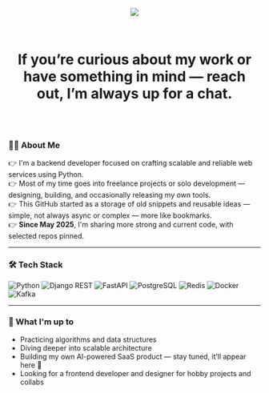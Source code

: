 <p align="center">
  <img src="https://readme-typing-svg.herokuapp.com?font=Fira+Code&pause=800&center=true&vCenter=true&width=435&lines=Hi,+I’m+Sam!+🎮;And+you...?" />
</p><br>

<h1 align="center">If you’re curious about my work or have something in mind — reach out, I’m always up for a chat.</h1>

<br><br>

### 🧑‍💻 About Me

👉 I'm a backend developer focused on crafting scalable and reliable web services using Python.  
👉 Most of my time goes into freelance projects or solo development — designing, building, and occasionally releasing my own tools.  
👉 This GitHub started as a storage of old snippets and reusable ideas — simple, not always async or complex — more like bookmarks.  
👉 **Since May 2025**, I'm sharing more strong and current code, with selected repos pinned.

---

### 🛠️ Tech Stack

![Python](https://img.shields.io/badge/-Python-3776AB?style=flat&logo=python&logoColor=white)
![Django REST](https://img.shields.io/badge/-DRF-092E20?style=flat&logo=django&logoColor=white)
![FastAPI](https://img.shields.io/badge/-FastAPI-009688?style=flat&logo=fastapi&logoColor=white)
![PostgreSQL](https://img.shields.io/badge/-PostgreSQL-336791?style=flat&logo=postgresql&logoColor=white)
![Redis](https://img.shields.io/badge/-Redis-DC382D?style=flat&logo=redis&logoColor=white)
![Docker](https://img.shields.io/badge/-Docker-2496ED?style=flat&logo=docker&logoColor=white)
![Kafka](https://img.shields.io/badge/-Kafka-231F20?style=flat&logo=apachekafka&logoColor=white)

---

### 🚀 What I'm up to

- Practicing algorithms and data structures  
- Diving deeper into scalable architecture  
- Building my own AI-powered SaaS product — stay tuned, it’ll appear here 👀  
- Looking for a frontend developer and designer for hobby projects and collabs
